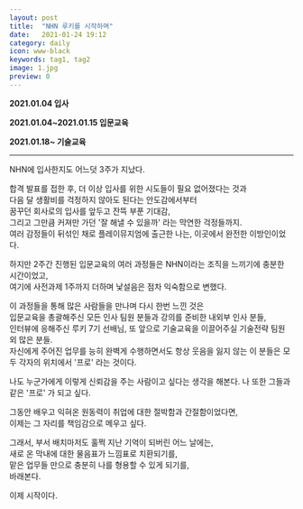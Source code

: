 ```yaml
---
layout: post
title:  "NHN 루키를 시작하며"
date:   2021-01-24 19:12
category: daily
icon: www-black
keywords: tag1, tag2
image: 1.jpg
preview: 0
---
```


**2021.01.04 입사**

**2021.01.04~2021.01.15 입문교육**

**2021.01.18~ 기술교육**

---

NHN에 입사한지도 어느덧 3주가 지났다.

합격 발표를 접한 후, 더 이상 입사를 위한 시도들이 필요 없어졌다는 것과<br>
다음 달 생활비를 걱정하지 않아도 된다는 안도감에서부터<br>
꿈꾸던 회사로의 입사를 앞두고 잔뜩 부푼 기대감,<br>
그리고 그만큼 커져만 가던 '잘 해낼 수 있을까' 라는 막연한 걱정들까지.<br>
여러 감정들이 뒤섞인 채로 플레이뮤지엄에 출근한 나는, 이곳에서 완전한 이방인이었다.

하지만 2주간 진행된 입문교육의 여러 과정들은 NHN이라는 조직을 느끼기에 충분한 시간이었고,<br>
여기에 사전과제 1주까지 더하며 낯설음은 점차 익숙함으로 변했다.



이 과정들을 통해 많은 사람들을 만나며 다시 한번 느낀 것은<br>
입문교육을 총괄해주신 모든 인사 팀원 분들과 강의를 준비한 내외부 인사 분들,<br>
인터뷰에 응해주신 루키 7기 선배님, 또 앞으로 기술교육을 이끌어주실 기술전략 팀원 외 많은 분들.<br>
자신에게 주어진 업무를 능히 완벽게 수행하면서도 항상 웃음을 잃지 않는 이 분들은 모두 각자의 위치에서 '프로' 라는 것이다.

나도 누군가에게 이렇게 신뢰감을 주는 사람이고 싶다는 생각을 해본다.
나 또한 그들과 같은 '프로' 가 되고 싶다.

그동안 배우고 익혀온 원동력이 취업에 대한 절박함과 간절함이었다면,<br>
이제는 그 자리를 책임감으로 메우고 싶다.

그래서, 부서 배치마저도 훌쩍 지난 기억이 되버린 어느 날에는,<br>
새로 온 막내에 대한 물음표가 느낌표로 치환되기를,<br>
맡은 업무들 만으로 충분히 나를 형용할 수 있게 되기를,<br>
바래본다.

이제 시작이다.
